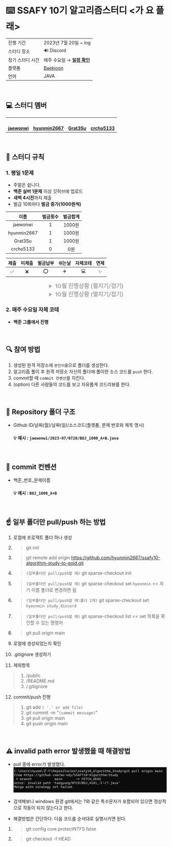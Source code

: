 # ⌨️ SSAFY 10기 알고리즘스터디 <가 요 플래>

<div align="center">

<table>
  <tr>
    <td>진행 기간</td>
    <td>2023년 7월 20일 ~ ing </td>
  </tr>
  <tr>
    <td>스터디 장소</td>
    <td>🔊 Discord</td>
  </tr>
  <tr>
    <td>정기 스터디 시간</td>
    <td>매주 수요일 &rarr; <a href="/study_discord/"><b>일정 확인</b></a></td>
  </tr>
  <tr>
    <td>플랫폼</td>
    <td><a href="https://www.acmicpc.net/">Baekjoon</a></td>
  </tr>
  <tr>
    <td>언어</td>
    <td>
      JAVA
      <!-- <img src="https://img.shields.io/badge/Java-007396.svg?&style=for-the-badge&logo=Java&logoColor=white">  -->
      <!-- <img src="https://img.shields.io/badge/Python-3776AB?style=for-the-badge&logo=python&logoColor=white"> -->
    </td>
  </tr>
</table>

</div>

<br>

## 💻️ 스터디 멤버

<table align="center">
 <tr>
    <td align="center"><a href="https://github.com/jaewonwi"><img src="https://avatars.githubusercontent.com/jaewonwi" width="150px;" alt=""></a></td>
    <td align="center"><a href="https://github.com/hyunmin2667"><img src="https://avatars.githubusercontent.com/hyunmin2667" width="150px;" alt=""></a></td>
    <td align="center"><a href="https://github.com/Grat3Su"><img src="https://avatars.githubusercontent.com/Grat3Su" width="150px;" alt=""></a></td>
    <td align="center"><a href="https://github.com/crcho5133"><img src="https://avatars.githubusercontent.com/crcho5133" width="150px;" alt=""></a></td>
  </tr>
  <tr>
    <td align="center"><a href="https://github.com/jaewonwi"><b>jaewonwi</b></a></td>
    <td align="center"><a href="https://github.com/hyunmin2667"><b>hyunmin2667</b></a></td>
    <td align="center"><a href="https://github.com/Grat3Su"><b>Grat3Su</b></a></td>
    <td align="center"><a href="https://github.com/crcho5133"><b>crcho5133</b></a></td>
  </tr>
  <!-- <tr> 
    <td align="center"><img src="https://img.shields.io/badge/Java-007396.svg?&style=for-the-badge&logo=Java&logoColor=white"></td>
    <td align="center"><img src="https://img.shields.io/badge/Java-007396?style=for-the-badge&logo=java&logoColor=white"></td>
    <td align="center"><img src="https://img.shields.io/badge/Java-007396?style=for-the-badge&logo=java&logoColor=white"></td>
    <td align="center"><img src="https://img.shields.io/badge/Java-007396?style=for-the-badge&logo=java&logoColor=white"></td>
    <td align="center"><img src="https://img.shields.io/badge/Java-007396?style=for-the-badge&logo=java&logoColor=white"><br/><img src="https://img.shields.io/badge/Python-3776AB?style=for-the-badge&logo=python&logoColor=white"></td>
  </tr>  -->
</table>


<br>


## 📌 스터디 규칙


### 1. 평일 1문제
- 주말은 쉽니다.
- **백준 실버 1문제** 이상 깃허브에 업로드
- **새벽 4시전**까지 제출
- 벌금 10회마다 **벌금 증가(1000원씩)**

<div align="center">













 |    이름     | 벌금횟수 | 벌금합계 |
 |:-----------:|:--------:|:--------:|
 |  jaewonwi   |    1     |  1000원  |
 | hyunmin2667 |    1     |  1000원  |
 |   Grat3Su   |    1     |   1000원    |
 |  crcho5133  |    0     |   0원    |


| 제출 | 미제출 | 벌금납부 | 쉬는날 | 자체코테 | 면제 | 
|:-----:|:-----:|:-------:|:-------:|:--------:|:-------:|
| ✅   | ❌     | ⭕       | ✈️     | 💻     | ✨  |

<details>
<summary style="font-weight:bold;color:darkgray;font-size:18px">10월 진행상황 (펼치기/접기)</summary>
<div markdown="1" >


|  날짜  |  hyunmin2667  |  Grat3Su  |  crcho5133  |  jaewonwi   |  
|:-----:|:--------:|:-----------:|:-------:|:---------:|
|  11/1 (수)  |    |    |    |    |  


</div>
</details>

<details>
<summary style="font-weight:bold;color:darkgray;font-size:18px">10월 진행상황 (펼치기/접기)</summary>
<div markdown="1" >


|  날짜  |  hyunmin2667  |  Grat3Su  |  crcho5133  |  jaewonwi   |  
|:-----:|:--------:|:-----------:|:-------:|:---------:|
|  10/31 (화)  |  ✅  |  ✅  |  ✅  |  ✅  |  
|  10/30 (월)  |  ✅  |  ✅  |  ✅  |  ✅  |  
|  10/27 (금)  |  ⭕  |  ❌  |  ✅  |  ⭕  |  
|  10/26 (목)  |  💻  |  💻  |  💻  |  💻  |  
|  10/25 (수)  |  ✅  |  ✅  |  ✅  |  ✅  |  
|  10/24 (화)  |  ✅  |  ✅  |  ✅  |  ✅  |  
|  10/23 (월)  |  ✅  |  ⭕  |  ✅  |  ✅  |  
|  10/20 (금)  |  ✅  |  ✅  |  ✅  |  ✅  |  
|  10/19 (목)  |  ✅  |  ✅  |  ✅  |  ✅  |  
|  10/18 (수)  |  ✅  |  ✅  |  ✅  |  ✅  |  
|  10/17 (화)  |  ✈️  |  ✈️  |  ✈️  |  ✈️  |  
|  10/16 (월)  |  ✈️  |  ✈️  |  ✈️  |  ✈️  |  
|  10/13 (금)  |  ✈️  |  ✈️  |  ✈️  |  ✈️  |  
|  10/12 (목)  |  ✈️  |  ✈️  |  ✈️  |  ✈️  |  
|  10/11 (수)  |  ✈️  |  ✈️  |  ✈️  |  ✈️  |  
|  10/10 (화)  |  ✈️  |  ✈️  |  ✈️  |  ✈️  |  
|  10/9 (월)  |  ✈️  |  ✈️  |  ✈️  |  ✈️  |  
|  10/6 (금)  |  ✈️  |  ✈️  |  ✈️  |  ✈️  |  
|  10/5 (목)  |  ✈️  |  ✈️  |  ✈️  |  ✈️  |  
|  10/4 (수)  |  ✈️  |  ✈️  |  ✈️  |  ✈️  |  
|  10/3 (화)  |  ✈️  |  ✈️  |  ✈️  |  ✈️  |  
|  10/2 (월)  |  ✈️  |  ✈️  |  ✈️  |  ✈️  |  


</div>
</details>









</div>


### 2. 매주 수요일 자체 코테
- **백준 그룹에서 진행**

<!-- - 📘Do it! 알고리즘 코딩 테스트 (백준 100문제)
- 30일 완성 커리큘럼을 60일로 진행(예정) -->


<br>

## 🔍 참여 방법

1. 생성된 원격 저장소에 `본인이름`으로 폴더를 생성한다.
2. 알고리즘 풀이 후 원격 저장소 자신의 폴더에 풀이한 소스 코드를 `push` 한다.
3. commit할 때 `commit 컨벤션`을 지킨다.
4. (option) 다른 사람들의 코드를 보고 자유롭게 코드리뷰를 한다.

<br>




<!-- ## 🧑🏻‍💻 진행 상황

<div align="center">


| <center>진행 상황  </center>          | <center>표기</cetner>  |
|:-----------------|:----:|
| 해당 주에 완료 시       | ✅   |
| 해당 주에 미완료 시      | ❌   |

|   번호    |      날짜       | jaewonwi | hyunmin2667 | Grat3Su | crcho5133 | 
|:-------:|:-------------:|:-------:|:---------:|:--------:|:------------:|
| 1 | 7/20 |    ✅    |     ✅     |    ✅     |      ✅      |
| 2 | 7/21 |        |          |         |            |


<br>

</div> -->

<!-- ## 🧑🏻‍💻 스터디 계획표

<div align="center">

<details>
<summary style="font-weight:bold;color:darkgray;font-size:18px">
펼치기/접기
</summary>


<div markdown="1" >


|차수 |      날짜       | 분류 | 백준문제 |  진행도
|:---:|:-------------:|:-------:|:---------:|:---------:|
1일차	|	7/19	|	준비	|	코딩테스트	|	✅
2일차	|	7/20	|	준비	|	준비하기	|	✅
3일차	|	7/21	|	자료구조	|	배열의 리스트	|	✅
4일차	|	7/22	|	자료구조	|	구간 합	|	✅
5일차	|	7/23	|	자료구조	|	투 포인터	|	
6일차	|	7/24	|	자료구조	|	슬라이딩 윈도우	|	
7일차	|	7/25	|	자료구조	|	스택과 큐	|	
8일차	|	7/26	|	자료구조	|	스택과 큐	|	
9일차	|	7/27	|	정렬	|	버블 정렬	|	
10일차	|	7/28	|	정렬	|	선택 정렬	|	
11일차	|	7/29	|	정렬	|	삽입 정렬	|	
12일차	|	7/30	|	정렬	|	퀵 정렬	|	
13일차	|	7/31	|	정렬	|	병합 정렬	|	
14일차	|	8/1	|	정렬	|	기수 정렬	|	
15일차	|	8/2	|	탐색	|	깊이 우선 탐색	|	
16일차	|	8/3	|	탐색	|	너비 우선 탐색	|	
17일차	|	8/4	|	탐색	|	이진 탐색	|	
18일차	|	8/5	|	탐색	|	이진 탐색	|	
19일차	|	8/6	|	그리디	|	문제 풀이	|	
20일차	|	8/7	|	그리디	|	문제 풀이	|	
21일차	|	8/8	|	그리디	|	문제 풀이	|	
22일차	|	8/9	|	그리디	|	문제풀이	|	
23일차	|	8/10	|	정수론	|	소수 구하기	|	
24일차	|	8/11	|	정수론	|	오일러 피	|	
25일차	|	8/12	|	정수론	|	유클리드 호제법	|	
26일차	|	8/13	|	정수론	|	확장 유클리드 호제법	|	
27일차	|	8/14	|	그래프	|	그래프의 표현	|	
28일차	|	8/15	|	그래프	|	그래프의 표현	|	
29일차	|	8/16	|	그래프	|	유니온 파인드	|	
30일차	|	8/17	|	그래프	|	유니온 파인드	|	
31일차	|	8/18	|	그래프	|	위상 정렬	|	
32일차	|	8/19	|	그래프	|	위상 정렬	|	
33일차	|	8/20	|	그래프	|	다익스트라	|	
34일차	|	8/21	|	그래프	|	다익스트라	|	
35일차	|	8/22	|	그래프	|	벨만-포드	|	
36일차	|	8/23	|	그래프	|	플로이드-워셜	|	
37일차	|	8/24	|	그래프	|	최소 신장 트리	|	
38일차	|	8/25	|	그래프	|	최소 신장 트리	|	
39일차	|	8/26	|	트리	|	트리 알아보기	|	
40일차	|	8/27	|	트리	|	트라이	|	
41일차	|	8/28	|	트리	|	이진 트리	|	
42일차	|	8/29	|	트리	|	이진 트리	|	
43일차	|	8/30	|	트리	|	세그먼트 트리	|	
44일차	|	8/31	|	트리	|	세그먼트 트리	|	
45일차	|	9/1	|	트리	|	최소 공통 조상	|	
46일차	|	9/2	|	트리	|	최소 공통 조상	|	
47일차	|	9/3	|	조합	|	문제 풀이	|	
48일차	|	9/4	|	조합	|	문제 풀이	|	
49일차	|	9/5	|	조합	|	문제 풀이	|	
50일차	|	9/6	|	조합	|	문제 풀이	|	
51일차	|	9/7	|	동적 계획법	|	문제 풀이	|	
52일차	|	9/8	|	동적 계획법	|	문제 풀이	|	
53일차	|	9/9	|	동적 계획법	|	문제 풀이	|	
54일차	|	9/10	|	동적 계획법	|	문제 풀이	|	
55일차	|	9/11	|	동적 계획법	|	문제 풀이	|	
56일차	|	9/12	|	동적 계획법	|	문제 풀이	|	
57일차	|	9/13	|	동적 계획법	|	문제 풀이	|	
58일차	|	9/14	|	동적 계획법	|	문제 풀이	|	
59일차	|	9/15	|	기하	|	문제 풀이	|	
60일차	|	9/16	|	기하	|	문제 풀이	|	



</div>
</details>

</div>

<br> -->



## 📁 Repository 폴더 구조

- Github ID/날짜(월)/날짜(일)/소스코드(플랫폼, 문제 번호와 제목 명시)

  #### 💡 예시 : `jaewonwi/2023-07/0720/BOJ_1000_A+B.java`

<br>

## 📝 commit 컨벤션

- 백준_번호_문제이름

  #### 💡 예시 : `BOJ_1000_A+B`


<br>

## ☝️ 일부 폴더만 pull/push 하는 방법
1. 로컬에 프로젝트 폴더 하나 생성
2. > git init
3. > git remote add origin https://github.com/hyunmin2667/ssafy10-algorithm-study-to-gold.git
4. > `(일부폴더만 pull/push할 때)` git sparse-checkout init
5. > `(일부폴더만 pull/push할 때)` git sparse-checkout set `hyeonmin` << 자기 이름 폴더로 변경하면 됨
6. > `(일부폴더만 pull/push할 때:폴더 2개)` git sparse-checkout set `hyeonmin study_discord` 
7. > `(일부폴더만 pull/push할 때)` git sparse-checkout list << set 목록을 확인할 수 있는 명령어
8. > git pull origin main

9. 로컬에 생성되었는지 확인
10. .gitignore 생성하기
11. 제외항목
> 1. /public
> 2. /README.md
> 3. /.gitignore

12. commit/push 진행
> 1. git add `( '.' or add file)`
> 2. git commit -m "`(commit message)`"
> 3. git pull origin main
> 4. git push origin main

<br>

## ⚠️ invalid path error 발생했을 때 해결방법
- pull 중에 error가 발생했다.
![Alt text](public/image.png)

- 검색해보니 windows 환경 git에서는 ?와 같은 특수문자가 포함되어 있으면 정상적으로 작동이 되지 않는다고 한다.

- 해결방법은 간단하다. 다음 코드를 순서대로 실행시키면 된다.
1. > git config core.protectNTFS false
2. > git checkout -f HEAD
